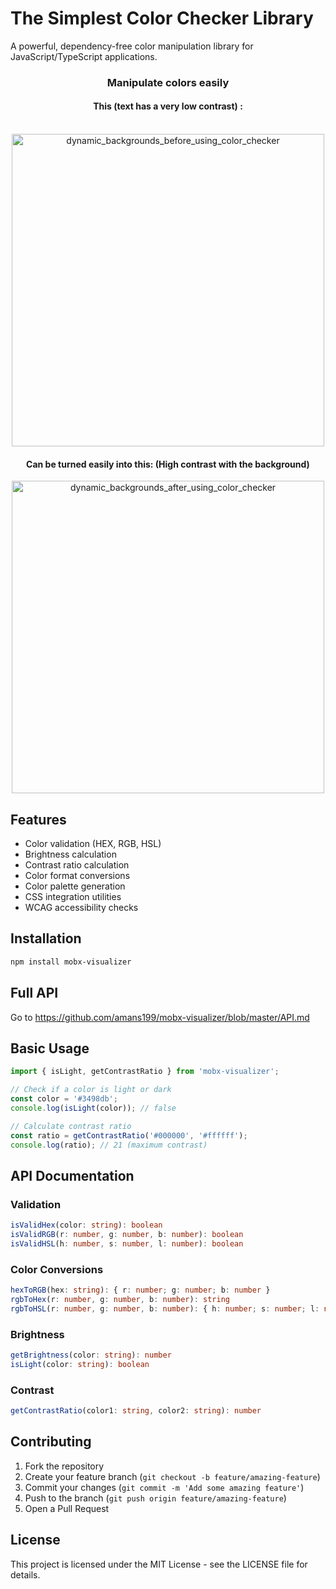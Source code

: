 # The Simplest Color Checker Library

A powerful, dependency-free color manipulation library for JavaScript/TypeScript applications.


<div style="text-align:center;">
  <h3 >Manipulate colors easily</h3>
  <h4 >This (text has a very low contrast) : </h4>
    <br />
    <img  src="./assets/images/dynamic_backgrounds_before_using_color_checker.PNG" alt="dynamic_backgrounds_before_using_color_checker" width="500" >
    <br />
    <h4 >Can be turned easily into this: (High contrast with the background)  </h4>
    <img   src="./assets/images/dynamic_backgrounds_after_using_color_checker.PNG" alt="dynamic_backgrounds_after_using_color_checker" width="500" >
    <br />
</div>


## Features

- Color validation (HEX, RGB, HSL)
- Brightness calculation
- Contrast ratio calculation
- Color format conversions
- Color palette generation
- CSS integration utilities
- WCAG accessibility checks

## Installation

```bash
npm install mobx-visualizer
```

## Full API
Go to https://github.com/amans199/mobx-visualizer/blob/master/API.md


## Basic Usage

```typescript
import { isLight, getContrastRatio } from 'mobx-visualizer';

// Check if a color is light or dark
const color = '#3498db';
console.log(isLight(color)); // false

// Calculate contrast ratio
const ratio = getContrastRatio('#000000', '#ffffff');
console.log(ratio); // 21 (maximum contrast)
```

## API Documentation

### Validation

```typescript
isValidHex(color: string): boolean
isValidRGB(r: number, g: number, b: number): boolean
isValidHSL(h: number, s: number, l: number): boolean
```

### Color Conversions

```typescript
hexToRGB(hex: string): { r: number; g: number; b: number }
rgbToHex(r: number, g: number, b: number): string
rgbToHSL(r: number, g: number, b: number): { h: number; s: number; l: number }
```

### Brightness

```typescript
getBrightness(color: string): number
isLight(color: string): boolean
```

### Contrast

```typescript
getContrastRatio(color1: string, color2: string): number
```

## Contributing

1. Fork the repository
2. Create your feature branch (`git checkout -b feature/amazing-feature`)
3. Commit your changes (`git commit -m 'Add some amazing feature'`)
4. Push to the branch (`git push origin feature/amazing-feature`)
5. Open a Pull Request

## License

This project is licensed under the MIT License - see the LICENSE file for details.
